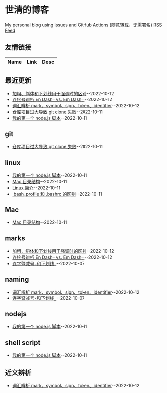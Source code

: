 # 世清的博客
My personal blog using issues and GitHub Actions (随意转载，无需署名)
[RSS Feed](https://raw.githubusercontent.com/yeshiqing/Blog/master/feed.xml)
## 友情链接
| Name | Link | Desc | 
 | ---- | ---- | ---- |
## 最近更新
- [加粗、斜体和下划线用于强调时的区别](https://github.com/yeshiqing/Blog/issues/9)--2022-10-12
- [连接号辨析 En Dash`–` vs. Em Dash`—` ](https://github.com/yeshiqing/Blog/issues/8)--2022-10-12
- [词汇辨析 mark、symbol、sign、token、identifier](https://github.com/yeshiqing/Blog/issues/7)--2022-10-12
- [仓库项目过大导致 git clone 失败](https://github.com/yeshiqing/Blog/issues/6)--2022-10-11
- [我的第一个 node.js 脚本](https://github.com/yeshiqing/Blog/issues/5)--2022-10-11
## git
- [仓库项目过大导致 git clone 失败](https://github.com/yeshiqing/Blog/issues/6)--2022-10-11
## linux
- [我的第一个 node.js 脚本](https://github.com/yeshiqing/Blog/issues/5)--2022-10-11
- [Mac 目录结构](https://github.com/yeshiqing/Blog/issues/4)--2022-10-11
- [Linux 简介](https://github.com/yeshiqing/Blog/issues/3)--2022-10-11
- [.bash_profile 和 .bashrc 的区别](https://github.com/yeshiqing/Blog/issues/2)--2022-10-11
## Mac
- [Mac 目录结构](https://github.com/yeshiqing/Blog/issues/4)--2022-10-11
## marks
- [加粗、斜体和下划线用于强调时的区别](https://github.com/yeshiqing/Blog/issues/9)--2022-10-12
- [连接号辨析 En Dash`–` vs. Em Dash`—` ](https://github.com/yeshiqing/Blog/issues/8)--2022-10-12
- [连字暨减号`-`和下划线`_`](https://github.com/yeshiqing/Blog/issues/1)--2022-10-07
## naming
- [词汇辨析 mark、symbol、sign、token、identifier](https://github.com/yeshiqing/Blog/issues/7)--2022-10-12
- [连字暨减号`-`和下划线`_`](https://github.com/yeshiqing/Blog/issues/1)--2022-10-07
## nodejs
- [我的第一个 node.js 脚本](https://github.com/yeshiqing/Blog/issues/5)--2022-10-11
## shell script
- [我的第一个 node.js 脚本](https://github.com/yeshiqing/Blog/issues/5)--2022-10-11
## 近义辨析
- [词汇辨析 mark、symbol、sign、token、identifier](https://github.com/yeshiqing/Blog/issues/7)--2022-10-12

